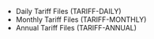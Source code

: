 - Daily Tariff Files (TARIFF-DAILY)
- Monthly Tariff Files (TARIFF-MONTHLY)
- Annual Tariff Files (TARIFF-ANNUAL)